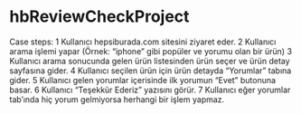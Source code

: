 # hbReviewCheckProject

Case steps:
1 Kullanıcı hepsiburada.com sitesini ziyaret eder.
2 Kullanıcı arama işlemi yapar (Örnek: “iphone” gibi popüler ve yorumu olan bir ürün)
3 Kullanıcı arama sonucunda gelen ürün listesinden ürün seçer ve ürün detay sayfasına gider.
4 Kullanıcı seçilen ürün için ürün detayda “Yorumlar” tabına gider.
5 Kullanıcı gelen yorumlar içerisinde ilk yorumun “Evet” butonuna basar.
6 Kullanıcı “Teşekkür Ederiz” yazısını görür.
7 Kullanıcı eğer yorumlar tab’ında hiç yorum gelmiyorsa herhangi bir işlem yapmaz.
